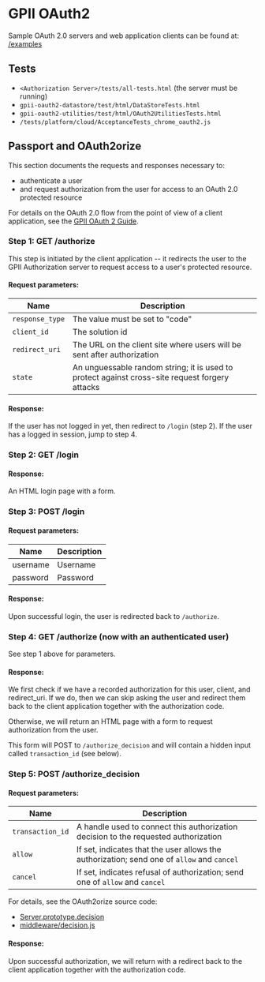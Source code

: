 GPII OAuth2
===========

Sample OAuth 2.0 servers and web application clients can be found at: [/examples](../../../examples)

Tests
-----

- `<Authorization Server>/tests/all-tests.html` (the server must be running)
- `gpii-oauth2-datastore/test/html/DataStoreTests.html`
- `gpii-oauth2-utilities/test/html/OAuth2UtilitiesTests.html`
- `/tests/platform/cloud/AcceptanceTests_chrome_oauth2.js`

Passport and OAuth2orize
------------------------

This section documents the requests and responses necessary to:

- authenticate a user
- and request authorization from the user for access to an OAuth 2.0 protected resource

For details on the OAuth 2.0 flow from the point of view of a client application, see the [GPII OAuth 2 Guide](http://wiki.gpii.net/w/GPII_OAuth_2_Guide).

### Step 1: GET /authorize

This step is initiated by the client application -- it redirects the user to the GPII Authorization server to request access to a user's protected resource.

#### Request parameters:

Name | Description
-----|------------
`response_type` | The value must be set to "code"
`client_id` | The solution id
`redirect_uri` | The URL on the client site where users will be sent after authorization
`state` | An unguessable random string; it is used to protect against cross-site request forgery attacks

#### Response:

If the user has not logged in yet, then redirect to `/login` (step 2). If the user has a logged in session, jump to step 4.

### Step 2: GET /login

#### Response:

An HTML login page with a form.

### Step 3: POST /login

#### Request parameters:

Name | Description
-----|------------
username | Username
password | Password

#### Response:

Upon successful login, the user is redirected back to `/authorize`.

### Step 4: GET /authorize (now with an authenticated user)

See step 1 above for parameters.

#### Response:

We first check if we have a recorded authorization for this user, client, and redirect_uri. If we do, then we can skip asking the user and redirect them back to the client application together with the authorization code.

Otherwise, we will return an HTML page with a form to request authorization from the user.

This form will POST to `/authorize_decision` and will contain a hidden input called `transaction_id` (see below).

### Step 5: POST /authorize_decision

#### Request parameters:

Name | Description
-----|------------
`transaction_id` | A handle used to connect this authorization decision to the requested authorization
`allow` | If set, indicates that the user allows the authorization; send one of `allow` and `cancel`
`cancel` | If set, indicates refusal of authorization; send one of `allow` and `cancel`

For details, see the OAuth2orize source code:

- [Server.prototype.decision](https://github.com/jaredhanson/oauth2orize/blob/master/lib/server.js)
- [middleware/decision.js](https://github.com/jaredhanson/oauth2orize/blob/master/lib/middleware/decision.js)

#### Response:

Upon successful authorization, we will return with a redirect back to the client application together with the authorization code.
